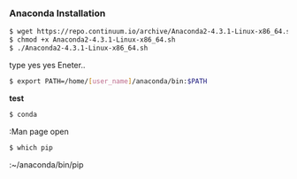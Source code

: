 ### Anaconda Installation  
  
```bash
$ wget https://repo.continuum.io/archive/Anaconda2-4.3.1-Linux-x86_64.sh  
$ chmod +x Anaconda2-4.3.1-Linux-x86_64.sh  
$ ./Anaconda2-4.3.1-Linux-x86_64.sh  
```  
type yes yes Eneter..  
```bash
$ export PATH=/home/[user_name]/anaconda/bin:$PATH
```  
  
**test**    
```bash
$ conda  
```  
:Man page open  
```bash
$ which pip  
```  
:~/anaconda/bin/pip 
